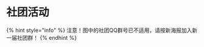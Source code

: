 # 社团活动



{% hint style="info" %}
注意！图中的社团QQ群号已不适用，请按新海报加入新一届社团群！
{% endhint %}

<figure><img src="../../.gitbook/assets/969b2181802d4d3da96914b25ab8e3dcOP3Z6agwsXkg33tv-0.jpg" alt=""><figcaption></figcaption></figure>

<figure><img src="../../.gitbook/assets/969b2181802d4d3da96914b25ab8e3dcOP3Z6agwsXkg33tv-1.jpg" alt=""><figcaption></figcaption></figure>

<figure><img src="../../.gitbook/assets/969b2181802d4d3da96914b25ab8e3dcOP3Z6agwsXkg33tv-2.jpg" alt=""><figcaption></figcaption></figure>

<figure><img src="../../.gitbook/assets/969b2181802d4d3da96914b25ab8e3dcOP3Z6agwsXkg33tv-3.jpg" alt=""><figcaption></figcaption></figure>

<figure><img src="../../.gitbook/assets/969b2181802d4d3da96914b25ab8e3dcOP3Z6agwsXkg33tv-4.jpg" alt=""><figcaption></figcaption></figure>

<figure><img src="../../.gitbook/assets/969b2181802d4d3da96914b25ab8e3dcOP3Z6agwsXkg33tv-5.jpg" alt=""><figcaption></figcaption></figure>

<figure><img src="../../.gitbook/assets/969b2181802d4d3da96914b25ab8e3dcOP3Z6agwsXkg33tv-6.jpg" alt=""><figcaption></figcaption></figure>

<figure><img src="../../.gitbook/assets/969b2181802d4d3da96914b25ab8e3dcOP3Z6agwsXkg33tv-7.jpg" alt=""><figcaption></figcaption></figure>

<figure><img src="../../.gitbook/assets/969b2181802d4d3da96914b25ab8e3dcOP3Z6agwsXkg33tv-8.jpg" alt=""><figcaption></figcaption></figure>

<figure><img src="../../.gitbook/assets/969b2181802d4d3da96914b25ab8e3dcOP3Z6agwsXkg33tv-9.jpg" alt=""><figcaption></figcaption></figure>

<figure><img src="../../.gitbook/assets/969b2181802d4d3da96914b25ab8e3dcOP3Z6agwsXkg33tv-10.jpg" alt=""><figcaption></figcaption></figure>

<figure><img src="../../.gitbook/assets/969b2181802d4d3da96914b25ab8e3dcOP3Z6agwsXkg33tv-11.jpg" alt=""><figcaption></figcaption></figure>

<figure><img src="../../.gitbook/assets/969b2181802d4d3da96914b25ab8e3dcOP3Z6agwsXkg33tv-12.jpg" alt=""><figcaption></figcaption></figure>

<figure><img src="../../.gitbook/assets/969b2181802d4d3da96914b25ab8e3dcOP3Z6agwsXkg33tv-13.jpg" alt=""><figcaption></figcaption></figure>

<figure><img src="../../.gitbook/assets/969b2181802d4d3da96914b25ab8e3dcOP3Z6agwsXkg33tv-14.jpg" alt=""><figcaption></figcaption></figure>

<figure><img src="../../.gitbook/assets/969b2181802d4d3da96914b25ab8e3dcOP3Z6agwsXkg33tv-15.jpg" alt=""><figcaption></figcaption></figure>

<figure><img src="../../.gitbook/assets/969b2181802d4d3da96914b25ab8e3dcOP3Z6agwsXkg33tv-16.jpg" alt=""><figcaption></figcaption></figure>

<figure><img src="../../.gitbook/assets/969b2181802d4d3da96914b25ab8e3dcOP3Z6agwsXkg33tv-17.jpg" alt=""><figcaption></figcaption></figure>



<figure><img src="../../.gitbook/assets/969b2181802d4d3da96914b25ab8e3dcOP3Z6agwsXkg33tv-18.jpg" alt=""><figcaption></figcaption></figure>

<figure><img src="../../.gitbook/assets/969b2181802d4d3da96914b25ab8e3dcOP3Z6agwsXkg33tv-19.jpg" alt=""><figcaption></figcaption></figure>

<figure><img src="../../.gitbook/assets/969b2181802d4d3da96914b25ab8e3dcOP3Z6agwsXkg33tv-20.jpg" alt=""><figcaption></figcaption></figure>





















